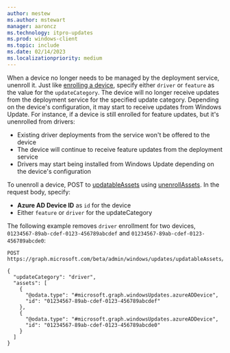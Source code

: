 ```yaml
---
author: mestew
ms.author: mstewart
manager: aaroncz
ms.technology: itpro-updates
ms.prod: windows-client
ms.topic: include
ms.date: 02/14/2023
ms.localizationpriority: medium
---
```

<!--This file is shared by deployment-service-drivers.md and the deployment-service-feature-updates.md articles. Headings may be driven by article context. 7512398 -->

When a device no longer needs to be managed by the deployment service, unenroll it. Just like [enrolling a device](#enroll-devices), specify either `driver` or `feature` as the value for the `updateCategory`. The device will no longer receive updates from the deployment service for the specified update category. Depending on the device's configuration, it may start to receive updates from Windows Update. For instance, if a device is still enrolled for feature updates, but it's unenrolled from drivers:

- Existing driver deployments from the service won't be offered to the device
- The device will continue to receive feature updates from the deployment service
- Drivers may start being installed from Windows Update depending on the device's configuration

To unenroll a device, POST to [updatableAssets](/graph/api/resources/windowsupdates-updatableasset) using [unenrollAssets](/graph/api/windowsupdates-updatableasset-unenrollassets). In the request body, specify:
- **Azure AD Device ID** as `id` for the device
- Either `feature` or `driver` for the updateCategory

The following example removes `driver` enrollment for two devices, `01234567-89ab-cdef-0123-456789abcdef` and `01234567-89ab-cdef-0123-456789abcde0`:

```msgraph-interactive
POST https://graph.microsoft.com/beta/admin/windows/updates/updatableAssets/unenrollAssets

{
  "updateCategory": "driver",
  "assets": [
    {
      "@odata.type": "#microsoft.graph.windowsUpdates.azureADDevice",
      "id": "01234567-89ab-cdef-0123-456789abcdef"
    },
    {
      "@odata.type": "#microsoft.graph.windowsUpdates.azureADDevice",
      "id": "01234567-89ab-cdef-0123-456789abcde0"
    }
  ]
}
```
